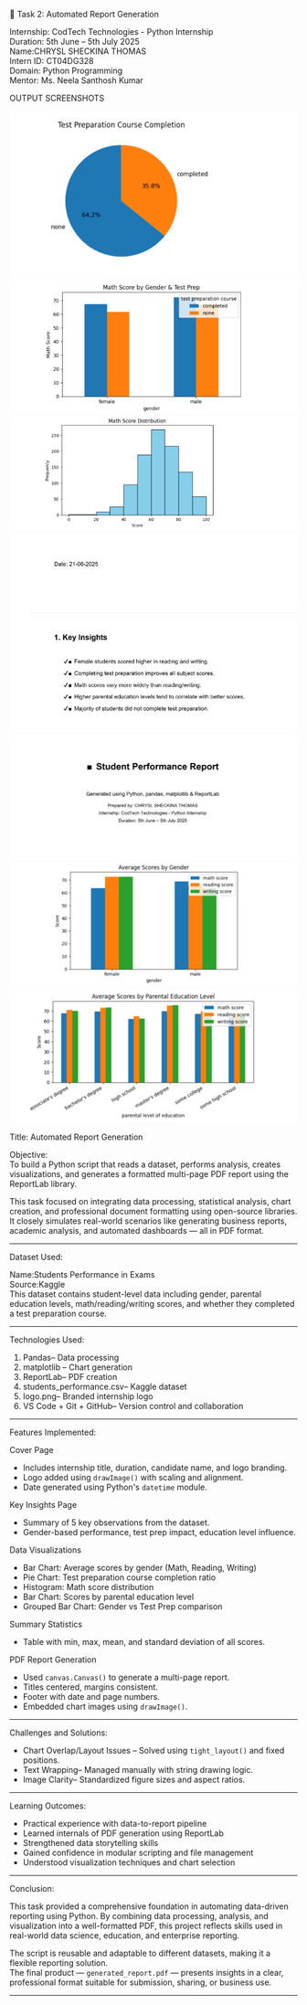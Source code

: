  🧾 Task 2: Automated Report Generation

 Internship: CodTech Technologies - Python Internship  
Duration: 5th June – 5th July 2025  
Name:CHRYSL SHECKINA THOMAS  
Intern ID: CT04DG328  
Domain: Python Programming  
Mentor: Ms. Neela Santhosh Kumar



OUTPUT SCREENSHOTS

![Cover Page](images/Screenshot%202025-07-04%20172002.png)  
![Stats Table](images/Screenshot%202025-07-04%20171940.png)  
![Bar Chart: Gender Performance](images/Screenshot%202025-07-04%20171912-1.png)  
![Pie Chart: Test Prep](images/Screenshot%202025-07-04%20171839.png)  
![Histogram: Math Scores](images/Screenshot%202025-07-04%20171823.png)  
![Education vs Scores](images/Screenshot%202025-07-04%20171736.png)  
![Grouped Bar: Gender vs Test Prep](images/Screenshot%202025-07-04%20171701.png)




Title: Automated Report Generation

Objective:  
To build a Python script that reads a dataset, performs analysis, creates visualizations, and generates a formatted multi-page PDF report using the ReportLab library.

This task focused on integrating data processing, statistical analysis, chart creation, and professional document formatting using open-source libraries. It closely simulates real-world scenarios like generating business reports, academic analysis, and automated dashboards — all in PDF format.

---

Dataset Used:

Name:Students Performance in Exams  
Source:Kaggle  
This dataset contains student-level data including gender, parental education levels, math/reading/writing scores, and whether they completed a test preparation course.

---

Technologies Used:

1. Pandas– Data processing  
2. matplotlib – Chart generation  
3. ReportLab– PDF creation  
4. students_performance.csv– Kaggle dataset  
5. logo.png– Branded internship logo  
6. VS Code + Git + GitHub– Version control and collaboration

---

Features Implemented:

Cover Page
- Includes internship title, duration, candidate name, and logo branding.
- Logo added using `drawImage()` with scaling and alignment.
- Date generated using Python's `datetime` module.

Key Insights Page
- Summary of 5 key observations from the dataset.
- Gender-based performance, test prep impact, education level influence.

Data Visualizations
- Bar Chart: Average scores by gender (Math, Reading, Writing)
- Pie Chart: Test preparation course completion ratio
- Histogram: Math score distribution
- Bar Chart: Scores by parental education level
- Grouped Bar Chart: Gender vs Test Prep comparison

Summary Statistics
- Table with min, max, mean, and standard deviation of all scores.

PDF Report Generation
- Used `canvas.Canvas()` to generate a multi-page report.
- Titles centered, margins consistent.
- Footer with date and page numbers.
- Embedded chart images using `drawImage()`.

---

Challenges and Solutions:

- Chart Overlap/Layout Issues – Solved using `tight_layout()` and fixed positions.
- Text Wrapping– Managed manually with string drawing logic.
- Image Clarity– Standardized figure sizes and aspect ratios.

---

Learning Outcomes:

- Practical experience with data-to-report pipeline  
- Learned internals of PDF generation using ReportLab  
- Strengthened data storytelling skills  
- Gained confidence in modular scripting and file management  
- Understood visualization techniques and chart selection

---

Conclusion:

This task provided a comprehensive foundation in automating data-driven reporting using Python. By combining data processing, analysis, and visualization into a well-formatted PDF, this project reflects skills used in real-world data science, education, and enterprise reporting.

The script is reusable and adaptable to different datasets, making it a flexible reporting solution.  
The final product — `generated_report.pdf` — presents insights in a clear, professional format suitable for submission, sharing, or business use.

---

